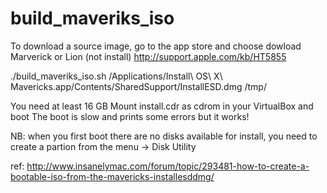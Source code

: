 build_maveriks_iso
==================

To download a source image, go to the app store and choose dowload Marverick or Lion (not install)
http://support.apple.com/kb/HT5855  

./build_maveriks_iso.sh /Applications/Install\ OS\ X\ Mavericks.app/Contents/SharedSupport/InstallESD.dmg /tmp/

You need at least 16 GB
Mount install.cdr as cdrom in your VirtualBox and boot
The boot is slow and prints some errors but it works!

NB: when you first boot there are no disks available for install, you need to create a partion from the menu -> Disk Utility

ref: http://www.insanelymac.com/forum/topic/293481-how-to-create-a-bootable-iso-from-the-mavericks-installesddmg/
